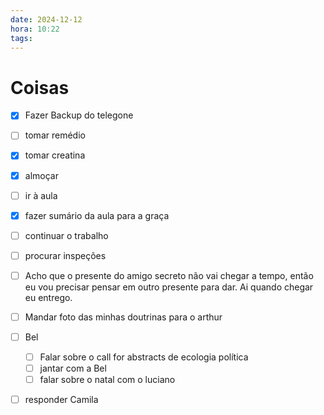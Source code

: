 ```yaml
---
date: 2024-12-12
hora: 10:22
tags:
---
```




# Coisas
- [x] Fazer Backup do telegone
- [ ] tomar remédio
- [x] tomar creatina
- [x] almoçar
- [ ] ir à aula
- [x] fazer sumário da aula para a graça
- [ ] continuar o trabalho

- [ ] procurar inspeções
- [ ] Acho que o presente do amigo secreto não vai chegar a tempo, então eu vou precisar pensar em outro presente para dar. Ai quando chegar eu entrego. 
- [ ] Mandar foto das minhas doutrinas para o arthur
- [ ] Bel
	- [ ] Falar sobre o call for abstracts de ecologia política
	- [ ] jantar com a Bel
	- [ ] falar sobre o natal com o luciano
- [ ] responder Camila 

